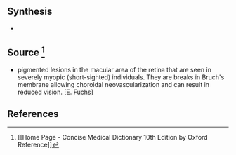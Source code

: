 ## Synthesis
- 
## Source [^1]
- pigmented lesions in the macular area of the retina that are seen in severely myopic (short-sighted) individuals. They are breaks in Bruch's membrane allowing choroidal neovascularization and can result in reduced vision. \[E. Fuchs]
## References

[^1]: [[Home Page - Concise Medical Dictionary 10th Edition by Oxford Reference]]